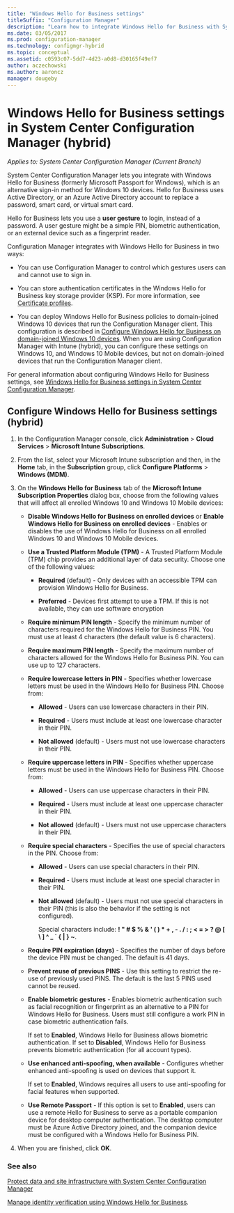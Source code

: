 ```yaml
---
title: "Windows Hello for Business settings"
titleSuffix: "Configuration Manager"
description: "Learn how to integrate Windows Hello for Business with System Center Configuration Manager."
ms.date: 03/05/2017
ms.prod: configuration-manager
ms.technology: configmgr-hybrid
ms.topic: conceptual
ms.assetid: c0593c07-5dd7-4d23-a0d8-d30165f49ef7
author: aczechowski
ms.author: aaroncz
manager: dougeby
---
```

# Windows Hello for Business settings in System Center Configuration Manager (hybrid)

*Applies to: System Center Configuration Manager (Current Branch)*

System Center Configuration Manager lets you integrate with Windows Hello for Business (formerly Microsoft Passport for Windows), which is an alternative sign-in method for Windows 10 devices. Hello for Business uses Active Directory, or an Azure Active Directory account to replace a password, smart card, or virtual smart card.  

Hello for Business lets you use a **user gesture** to login, instead of a password. A user gesture might be a simple PIN, biometric authentication, or an external device such as a fingerprint reader.  

 Configuration Manager integrates with Windows Hello for Business in two ways:  

-   You can use Configuration Manager to control which gestures users can and cannot use to sign in.  

-   You can store authentication certificates in the Windows Hello for Business key storage provider (KSP). For more information, see [Certificate profiles](create-pfx-certificate-profiles.md).  

- You can deploy Windows Hello for Business policies to domain-joined Windows 10 devices that run the Configuration Manager client. This configuration is described in [Configure Windows Hello for Business on domain-joined Windows 10 devices](../../protect/deploy-use/windows-hello-for-business-settings.md#configure-windows-hello-for-business-on-domain-joined-windows-10-devices). When you are using Configuration Manager with Intune (hybrid), you can configure these settings on Windows 10, and Windows 10 Mobile devices, but not on domain-joined devices that run the Configuration Manager client.   

For general information about configuring Windows Hello for Business settings, see [Windows Hello for Business settings in System Center Configuration Manager](../../protect/deploy-use/windows-hello-for-business-settings.md).

## Configure Windows Hello for Business settings (hybrid)  

1. In the Configuration Manager console, click **Administration** > **Cloud Services** > **Microsoft Intune Subscriptions**.  

2. From the list, select your Microsoft Intune subscription and then, in the **Home** tab, in the **Subscription** group, click **Configure Platforms** > **Windows (MDM)**.  

3. On the **Windows Hello for Business** tab of the **Microsoft Intune Subscription Properties** dialog box, choose from the following values that will affect all enrolled Windows 10 and Windows 10 Mobile devices:  

   - **Disable Windows Hello for Business on enrolled devices** or **Enable Windows Hello for Business on enrolled devices** - Enables or disables the use of Windows Hello for Business on all enrolled Windows 10 and Windows 10 Mobile devices.  

   - **Use a Trusted Platform Module (TPM)** - A Trusted Platform Module (TPM) chip provides an additional layer of data security. Choose one of the following values:  

     -   **Required** (default) - Only devices with an accessible TPM can provision Windows Hello for Business.  

     -   **Preferred** - Devices first attempt to use a TPM. If this is not available, they can use software encryption  

   - **Require minimum PIN length** - Specify the minimum number of characters required for the Windows Hello for Business PIN. You must use at least 4 characters (the default value is 6 characters).  

   - **Require maximum PIN length** - Specify the maximum number of characters allowed for the Windows Hello for Business PIN. You can use up to 127 characters.  

   - **Require lowercase letters in PIN** - Specifies whether lowercase letters must be used  in the Windows Hello for Business PIN. Choose from:  

     -   **Allowed** - Users can use lowercase characters in their PIN.  

     -   **Required** - Users must include at least one lowercase character in their PIN.  

     -   **Not allowed** (default) - Users must not use lowercase characters in their PIN.  

   - **Require uppercase letters in PIN** - Specifies whether uppercase letters must be used  in the Windows Hello for Business PIN. Choose from:  

     -   **Allowed** - Users can use uppercase characters in their PIN.  

     -   **Required** - Users must include at least one uppercase character in their PIN.  

     -   **Not allowed** (default) - Users must not use uppercase characters in their PIN.  

   - **Require special characters** - Specifies the use of special characters in the PIN. Choose from:  

     - **Allowed** - Users can use special characters in their PIN.  

     - **Required** - Users must include at least one special character in their PIN.  

     - **Not allowed** (default) - Users must not use special characters in their PIN (this is also the behavior if the setting is not configured).  

       Special characters include: **! " # $ % & ' ( ) \* + , - . / : ; < = > ? @ [ \ ] ^ _ ` { &#124; } ~**.  

   - **Require PIN expiration (days)** - Specifies the number of days before the device PIN must be changed. The default is 41 days.  

   - **Prevent reuse of previous PINS** - Use this setting to restrict the re-use of previously used PINS. The default is the last 5 PINS used cannot be reused.  

   - **Enable biometric gestures** - Enables biometric authentication such as facial recognition or fingerprint as an alternative to a PIN for Windows Hello for Business. Users must still configure a work PIN in case biometric authentication fails.  

      If set to **Enabled**, Windows Hello for Business allows biometric authentication.  If set to **Disabled**, Windows Hello for Business prevents biometric authentication (for all account types).  

   - **Use enhanced anti-spoofing, when available** - Configures whether enhanced anti-spoofing is used on devices that support it.  

      If set to **Enabled**, Windows requires all users to use anti-spoofing for facial features when supported.  

   - **Use Remote Passport** - If this option is set to **Enabled**, users can use a remote Hello for Business to serve as a portable companion device for desktop computer authentication. The desktop computer must be Azure Active Directory joined, and the companion device must be configured with a Windows Hello for Business PIN.  

4. When you are finished, click **OK**.  

### See also  
 [Protect data and site infrastructure with System Center Configuration Manager](../../protect/understand/protect-data-and-site-infrastructure.md)

 [Manage identity verification using Windows Hello for Business](https://technet.microsoft.com/itpro/windows/keep-secure/manage-identity-verification-using-microsoft-passport).  
